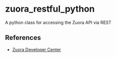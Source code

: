# zuora_restful_python
A python class for accessing the Zuora API via REST

## References

* [Zuora Developer Center](https://www.zuora.com/developer/)
